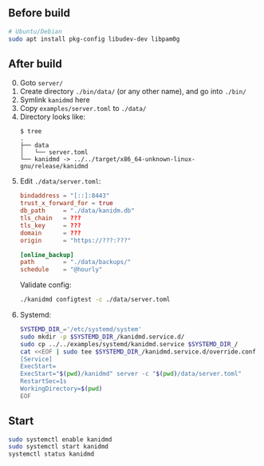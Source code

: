## Before build
```sh
# Ubuntu/Debian
sudo apt install pkg-config libudev-dev libpam0g
```

## After build
0.  Goto `server/`
0.  Create directory `./bin/data/` (or any other name), and go into `./bin/`
0.  Symlink `kanidmd` here
0.  Copy `examples/server.toml` to `./data/`
0.  Directory looks like:
    ```
    $ tree
    .
    ├── data
    │   └── server.toml
    └── kanidmd -> ../../target/x86_64-unknown-linux-gnu/release/kanidmd
    ```
0.  Edit `./data/server.toml`:
    ```toml
    bindaddress = "[::]:8443"
    trust_x_forward_for = true
    db_path     = "./data/kanidm.db"
    tls_chain   = ???
    tls_key     = ???
    domain      = ???
    origin      = "https://???:???"

    [online_backup]
    path        = "./data/backups/"
    schedule    = "@hourly"
    ```
    Validate config:
    ```sh
    ./kanidmd configtest -c ./data/server.toml
    ```
0.  Systemd:
    ```sh
    SYSTEMD_DIR_='/etc/systemd/system'
    sudo mkdir -p $SYSTEMD_DIR_/kanidmd.service.d/
    sudo cp ../../examples/systemd/kanidmd.service $SYSTEMD_DIR_/
    cat <<EOF | sudo tee $SYSTEMD_DIR_/kanidmd.service.d/override.conf
    [Service]
    ExecStart=
    ExecStart="$(pwd)/kanidmd" server -c "$(pwd)/data/server.toml"
    RestartSec=1s
    WorkingDirectory=$(pwd)
    EOF
    ```

## Start
```sh
sudo systemctl enable kanidmd 
sudo systemctl start kanidmd
systemctl status kanidmd
```